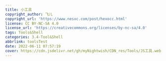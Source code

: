 ```yaml
---
title: 小工具
copyright_author: 飞儿
copyright_url: 'https://www.nesxc.com/post/hexocc.html'
license: CC BY-NC-SA 4.0
license_url: 'https://creativecommons.org/licenses/by-nc-sa/4.0'
tags: Tools&Shell
categories: 3.4-Tool&Shell
abbrlink: toolsTest
date: 2022-06-11 07:57:19
cover: https://cdn.jsdelivr.net/gh/myNightwish/CDN_res/Tools/JS工具.webp
---
```

